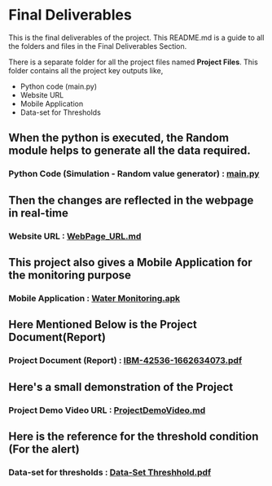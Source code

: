 # Final Deliverables

This is the final deliverables of the project. This README.md is a guide to all the folders and files in the Final Deliverables Section.

There is a separate folder for all the project files named <b>Project Files</b>.
This folder contains all the project key outputs like,
<ul>
<li>Python code (main.py)</li>
<li>Website URL</li>
<li>Mobile Application</li>
<li>Data-set for Thresholds</li>
</ul>

## When the python is executed, the Random module helps to generate all the data required.

### Python Code (Simulation - Random value generator) : [main.py](https://github.com/IBM-EPBL/IBM-Project-42536-1660667178/blob/main/Final%20Deliverables/Project%20Files/main.py)
## Then the changes are reflected in the webpage in real-time
### Website URL : [WebPage_URL.md](https://github.com/IBM-EPBL/IBM-Project-42536-1660667178/blob/main/Final%20Deliverables/Project%20Files/WebPage_URL.md)
## This project also gives a Mobile Application for the monitoring purpose
### Mobile Application : [Water Monitoring.apk](https://github.com/IBM-EPBL/IBM-Project-42536-1660667178/blob/main/Final%20Deliverables/Project%20Files/Water%20Monitoring.apk)
## Here Mentioned Below is the Project Document(Report)
### Project Document (Report) : [IBM-42536-1662634073.pdf](https://github.com/IBM-EPBL/IBM-Project-42536-1660667178/blob/main/Final%20Deliverables/IBM-42536-1662634073.pdf)
## Here's a small demonstration of the Project
### Project Demo Video URL : [ProjectDemoVideo.md](https://github.com/IBM-EPBL/IBM-Project-42536-1660667178/blob/main/Final%20Deliverables/ProjectDemoVideo.md)
## Here is the reference for the threshold condition (For the alert)
### Data-set for thresholds : [Data-Set Threshhold.pdf](https://github.com/IBM-EPBL/IBM-Project-42536-1660667178/blob/main/Final%20Deliverables/Project%20Files/Data-Set%20Threshhold.pdf)
